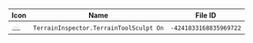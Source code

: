 | Icon | Name | File ID |
| ---  | ---  | ---     |
| ![](TerrainInspector.TerrainToolSculpt%20On.png) | `TerrainInspector.TerrainToolSculpt On` | `-4241833168835969722` |
